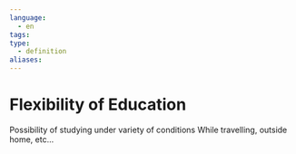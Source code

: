 ```yaml
---
language:
  - en
tags: 
type:
  - definition
aliases:
---
```

# Flexibility of Education
Possibility of studying under variety of conditions
While travelling, outside home, etc...